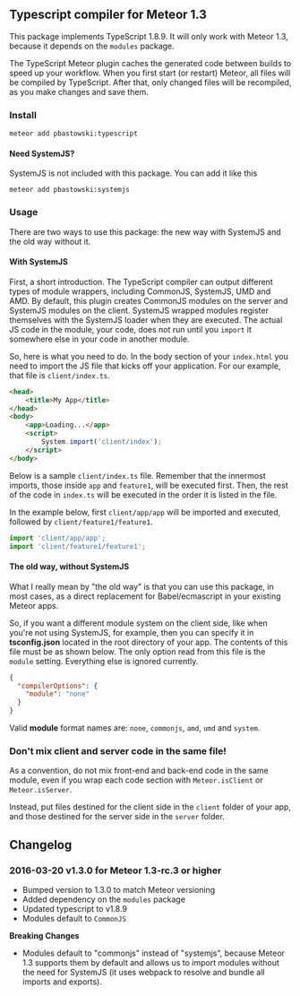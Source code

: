 ## Typescript compiler for Meteor 1.3

This package implements TypeScript 1.8.9. It will only work with Meteor 1.3, because it depends on the `modules` package.

The TypeScript Meteor plugin caches the generated code between builds to speed up your workflow. When you first start (or restart) Meteor, all files will be compiled by TypeScript. After that, only changed files will be recompiled, as you make changes and save them.

### Install

    meteor add pbastowski:typescript

#### Need SystemJS?

SystemJS is not included with this package. You can add it like this 
 
    meteor add pbastowski:systemjs

### Usage

There are two ways to use this package: the new way with SystemJS and the old way without it. 

#### With SystemJS

First, a short introduction. The TypeScript compiler can output different types of module wrappers, including CommonJS, SystemJS, UMD and AMD. By default, this plugin creates CommonJS modules on the server and SystemJS modules on the client. SystemJS wrapped modules register themselves with the SystemJS loader when they are executed. The actual JS code in the module, your code, does not run until you `import` it somewhere else in your code in another module.

So, here is what you need to do. In the body section of your `index.html` you need to import the JS file that kicks off your application. For our example, that file is `client/index.ts`.

```html
<head>
    <title>My App</title>
</head>
<body>
    <app>Loading...</app>
    <script>
        System.import('client/index');
    </script>
</body>
```

Below is a sample `client/index.ts` file. Remember that the innermost imports, those inside `app` and `feature1`, will be executed first. Then, the rest of the code in `index.ts` will be executed in the order it is listed in the file. 

In the example below, first `client/app/app` will be imported and executed, followed by `client/feature1/feature1`.

```javascript
import 'client/app/app';
import 'client/feature1/feature1';
```

#### The old way, without SystemJS

What I really mean by "the old way" is that you can use this package, in most cases, as a direct replacement for Babel/ecmascript in your existing Meteor apps.  

So, if you want a different module system on the client side, like when you're not using SystemJS, for example, then you can specify it in **tsconfig.json** located in the root directory of your app. The contents of this file must be as shown below. The only option read from this file is the `module` setting. Everything else is ignored currently. 

```json
{
  "compilerOptions": {
    "module": "none"
  }
}
```

Valid **module** format names are: `none`, `commonjs`, `amd`, `umd` and `system`.

### Don't mix client and server code in the same file!

As a convention, do not mix front-end and back-end code in the same module, even if you wrap each code section with `Meteor.isClient` or `Meteor.isServer`. 

Instead, put files destined for the client side in the `client` folder of your app, and those 
destined for the server side in the `server` folder.

## Changelog

### 2016-03-20 v1.3.0 for Meteor 1.3-rc.3 or higher

- Bumped version to 1.3.0 to match Meteor versioning
- Added dependency on the `modules` package
- Updated typescript to v1.8.9
- Modules default to `CommonJS`

**Breaking Changes**

- Modules default to "commonjs" instead of "systemjs", because Meteor 1.3 supports them by default and allows us to import modules without the need for SystemJS (it uses webpack to resolve and bundle all imports and exports).
